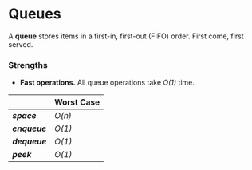 # Queues

A **queue** stores items in a first-in, first-out (FIFO) order.
First come, first served.

### Strengths

- **Fast operations.** All queue operations take _O(1)_ time.

|               | Worst Case |
| ------------- | ---------- |
| **_space_**   | _O(n)_     |
| **_enqueue_** | _O(1)_     |
| **_dequeue_** | _O(1)_     |
| **_peek_**    | _O(1)_     |
